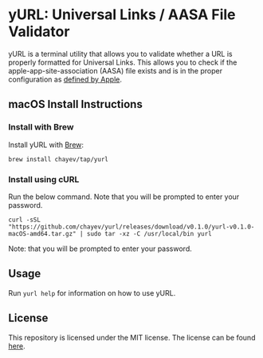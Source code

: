 # yURL: Universal Links / AASA File Validator

yURL is a terminal utility that allows you to validate whether a URL is properly formatted for Universal Links. This allows you to check if the apple-app-site-association (AASA) file exists and is in the proper configuration as [defined by Apple](https://developer.apple.com/documentation/safariservices/supporting_associated_domains).

## macOS Install Instructions

### Install with Brew

Install yURL with [Brew](https://brew.sh/):

```
brew install chayev/tap/yurl
```

### Install using cURL 

Run the below command. Note that you will be prompted to enter your password.

```
curl -sSL "https://github.com/chayev/yurl/releases/download/v0.1.0/yurl-v0.1.0-macOS-amd64.tar.gz" | sudo tar -xz -C /usr/local/bin yurl
```

Note: that you will be prompted to enter your password.

## Usage

Run `yurl help` for information on how to use yURL.

## License

This repository is licensed under the MIT license.
The license can be found [here](./LICENSE).

